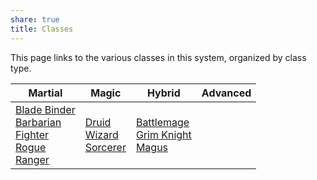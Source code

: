 ```yaml
---
share: true
title: Classes
---
```

This page links to the various classes in this system, organized by class type.

|Martial|Magic|Hybrid|Advanced|
|---|---|---|---|
|[Blade Binder](./Martial/Blade%20Binder/index.md)<br>[Barbarian](./Martial/Barbarian/index.md)<br>[Fighter](./Martial/Fighter/index.md)<br>[Rogue](./Martial/Rogue/index.md)<br>[Ranger](./Martial/Ranger/index.md)|[Druid](./Magic/Druid/index.md)<br>[Wizard](./Magic/Wizard/index.md)<br>[Sorcerer](./Magic/Sorcerer/index.md)|[Battlemage](./Hybrid/Battlemage/index.md)<br>[Grim Knight](../../Grim%20Knight.md)<br>[Magus](../../Magus.md)<br>|<br>